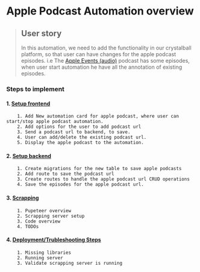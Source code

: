 # Apple Podcast Automation overview

> ## User story
>
> In this automation, we need to add the functionality in our crystalball platform, so that user can have changes for the apple podcast episodes.
i.e The [Apple Events (audio)](https://podcasts.apple.com/us/podcast/apple-events-audio/id1473854035?uo=4 "Apple Events (audio)") podcast has some episodes, when user start automation he have all the annotation of existing episodes.

### Steps to implement

#### 1. [Setup frontend](01-frontend.md)

        1. Add New automation card for apple podcast, where user can start/stop apple podcast automation.
        2. Add options for the user to add podcast url
        3. Send a podcast url to backend, to save.
        4. User can add/delete the existing podcast url.
        5. Display the apple podcast to the automation.

#### 2. [Setup backend](02-backend.md)

        1. Create migrations for the new table to save apple podcasts
        2. Add route to save the podcast url
        3. Create routes to handle the apple podcast url CRUD operations
        4. Save the episodes for the apple podcast url.

#### 3. [Scrapping](03-scrapping.md)

        1. Pupeteer overview
        2. Scrapping server setup
        3. Code overview
        4. TODOs

#### 4. [Deployment/Trubleshooting Steps](04-setup.md)

        1. Missing libraries
        2. Running server
        3. Validate scrapping server is running
